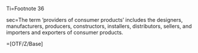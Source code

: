 Ti=Footnote 36

sec=The term ‘providers of consumer products’ includes the designers, manufacturers,
producers, constructors, installers, distributors, sellers, and importers and exporters of consumer
products.

=[OTF/Z/Base]
